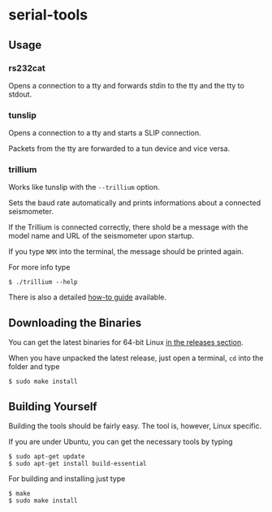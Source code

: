# serial-tools

## Usage

### rs232cat

Opens a connection to a tty and forwards stdin to the tty and the tty to stdout.

### tunslip

Opens a connection to a tty and starts a SLIP connection.

Packets from the tty are forwarded to a tun device and vice versa.

### trillium

Works like tunslip with the `--trillium` option.

Sets the baud rate automatically and prints informations about a connected seismometer.

If the Trillium is connected correctly, there shold be a message with the model name and URL of the seismometer upon startup.

If you type `NMX` into the terminal, the message should be printed again.

For more info type

```text
$ ./trillium --help
```

There is also a detailed [how-to guide](https://github.com/KUM-Kiel/serial-tools/blob/master/Trillium-HowTo.md) available.

## Downloading the Binaries

You can get the latest binaries for 64-bit Linux [in the releases section](https://github.com/KUM-Kiel/serial-tools/releases/latest).

When you have unpacked the latest release, just open a terminal, `cd` into the folder and type

```test
$ sudo make install
```

## Building Yourself

Building the tools should be fairly easy.
The tool is, however, Linux specific.

If you are under Ubuntu, you can get the necessary tools by typing

```text
$ sudo apt-get update
$ sudo apt-get install build-essential
```

For building and installing just type

```text
$ make
$ sudo make install
```
